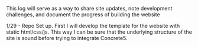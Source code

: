 This log will serve as a way to share site updates, note development challenges, and document the progress of building the website

1/29 - Repo Set up. First I will develop the template for the website with static html/css/js. 
This way I can be sure that the underlying structure of the site is sound before trying to integrate Concrete5. 


